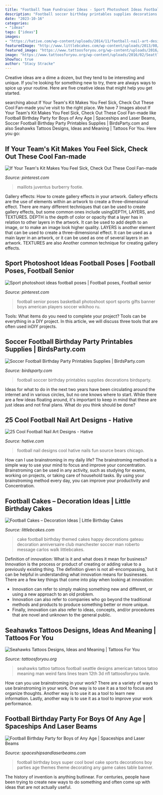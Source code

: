 ```yaml
---
title: "Football Team Fundraiser Ideas - Sport Photoshoot Ideas Football Poses"
description: "Football soccer birthday printables supplies decorations birdsparty"
date: "2023-10-16"
categories:
- "ideas"
tags: ["ideas"]
images:
- "https://hative.com/wp-content/uploads/2014/11/football-nail-art-designs/19-cool-football-nail-art-designs.jpg"
featuredImage: "http://www.littlebcakes.com/wp-content/uploads/2013/08/Football-Cake-Decorations.jpg"
featured_image: "https://www.tattoosforyou.org/wp-content/uploads/2016/02/Seattle-Seahawks-Tattoo.jpg"
image: "https://www.tattoosforyou.org/wp-content/uploads/2016/02/Seattle-Seahawks-Tattoo.jpg"
ShowToc: true
author: "Stacy Stracke"
---
```



Creative ideas are a dime a dozen, but they tend to be interesting and unique. If you're looking for something new to try, there are always ways to spice up your routine. Here are five creative ideas that might help you get started.

	

		
searching about If Your Team&#039;s Kit Makes You Feel Sick, Check Out These Cool Fan-made you've visit to the right place. We have 7 Images about If Your Team&#039;s Kit Makes You Feel Sick, Check Out These Cool Fan-made like Football Birthday Party for Boys of Any Age | Spaceships and Laser Beams, Soccer Football Birthday Party Printables Supplies | BirdsParty.com and also Seahawks Tattoos Designs, Ideas and Meaning | Tattoos For You. Here you go:
		
    
## If Your Team&#039;s Kit Makes You Feel Sick, Check Out These Cool Fan-made

<img loading=lazy src="https://i.pinimg.com/736x/ae/eb/bf/aeebbfd4ac86a89e266a8a02adb78840.jpg" onerror="this.onerror=null;this.src='https://tse2.mm.bing.net/th?id=OIP.aTbm9VQ1dIelV9EpLpD9vAHaHa&amp;pid=15.1';" alt="If Your Team&#039;s Kit Makes You Feel Sick, Check Out These Cool Fan-made">

_Source: pinterest.com_

>maillots juventus burberry footie. 

	

Gallery effects: How to create gallery effects in your artwork.
Gallery effects are the use of elements within an artwork to create a three-dimensional effect. There are many different techniques that can be used to create gallery effects, but some common ones include usingDEPTH, LAYERS, and TEXTURES.
 DEPTH is the depth of color or opacity that a layer has in relation to other layers in the artwork. It can be used to add depth to an image, or to make an image look higher quality. LAYERS is another element that can be used to create a three-dimensional effect. It can be used as a main layer in an artwork, or it can be used as one of several layers in an artwork. TEXTURES are also Another common technique for creating gallery effects.

    
## Sport Photoshoot Ideas Football Poses | Football Poses, Football Senior

<img loading=lazy src="https://i.pinimg.com/736x/15/1f/6b/151f6b33360f78f6b5c789e2d70f0e93.jpg" onerror="this.onerror=null;this.src='https://tse3.mm.bing.net/th?id=OIP.eevLqsTSJwf-aw9Pag3h2AAAAA&amp;pid=15.1';" alt="Sport photoshoot ideas football poses | Football poses, Football senior">

_Source: pinterest.com_

>football senior poses basketball photoshoot sport sports gifts banner boys american players soccer wikihoo ru. 

	

Tools: What items do you need to complete your project?
Tools can be everything in a DIY project. In this article, we will discuss three tools that are often used inDIY projects.

    
## Soccer Football Birthday Party Printables Supplies | BirdsParty.com

<img loading=lazy src="https://cdn.shopify.com/s/files/1/1644/7575/products/shop-soccer-supplies-football-party-printables6_1024x1024.jpg?v=1481203872" onerror="this.onerror=null;this.src='https://tse2.mm.bing.net/th?id=OIP.4RfZvrQ7u-RbOsVxQG0kNgHaKM&amp;pid=15.1';" alt="Soccer Football Birthday Party Printables Supplies | BirdsParty.com">

_Source: birdsparty.com_

>football soccer birthday printables supplies decorations birdsparty. 

	

Ideas for what to do in the next two years have been circulating around the internet and in various circles, but no one knows where to start. While there are a few ideas floating around, it's important to keep in mind that these are just ideas and not final plans. What do you think should be done?

    
## 25 Cool Football Nail Art Designs - Hative

<img loading=lazy src="https://hative.com/wp-content/uploads/2014/11/football-nail-art-designs/19-cool-football-nail-art-designs.jpg" onerror="this.onerror=null;this.src='https://tse2.mm.bing.net/th?id=OIP.DLa1c7Ci-Zep6wDFLHjkEAHaJ4&amp;pid=15.1';" alt="25 Cool Football Nail Art Designs - Hative">

_Source: hative.com_

>football nail designs cool hative nails fun source bears chicago. 

	

How can I use brainstroming in my daily life?
The brainstroming method is a simple way to use your mind to focus and improve your concentration. Brainstroming can be used in any activity, such as studying for exams, working on projects, or taking care of household tasks. By using your brainstroming method every day, you can improve your productivity and Concentration.

    
## Football Cakes – Decoration Ideas | Little Birthday Cakes

<img loading=lazy src="http://www.littlebcakes.com/wp-content/uploads/2013/08/Football-Cake-Decorations.jpg" onerror="this.onerror=null;this.src='https://tse2.mm.bing.net/th?id=OIP.bSVtIX1yyZSGxiCVf7o8hgHaH0&amp;pid=15.1';" alt="Football Cakes – Decoration Ideas | Little Birthday Cakes">

_Source: littlebcakes.com_

>cake football birthday themed cakes happy decorations gateau decoration anniversaire club manchester soccer man roberto message carlos walk littlebcakes. 

	

Definition of innovation: What is it and what does it mean for business?
Innovation is the process or product of creating or adding value to a previously existing thing. The definition given is not all-encompassing, but it can be helpful in understanding what innovation means for businesses. 
There are a few key things that come into play when looking at innovation: 
- Innovation can refer to simply making something new and different, or using a new approach to an old problem. 
- Innovation can also refer to companies who go beyond the traditional methods and products to produce something better or more unique. 
- Finally, innovation can also refer to ideas, concepts, and/or procedures that are novel and unknown to the general public.

    
## Seahawks Tattoos Designs, Ideas And Meaning | Tattoos For You

<img loading=lazy src="https://www.tattoosforyou.org/wp-content/uploads/2016/02/Seattle-Seahawks-Tattoo.jpg" onerror="this.onerror=null;this.src='https://tse2.mm.bing.net/th?id=OIP.ywJN7bRpJi1ufkEl0tso7gHaJ6&amp;pid=15.1';" alt="Seahawks Tattoos Designs, Ideas and Meaning | Tattoos For You">

_Source: tattoosforyou.org_

>seahawks tattoo tattoos football seattle designs american tatoos tatoo meaning man weird fans lines team 12th 3d nfl tattoosforyou tavle. 

	

How can you use brainstroming in your work?
There are a variety of ways to use brainstroming in your work. One way is to use it as a tool to focus and organize thoughts. Another way is to use it as a tool to learn new information. Lastly, another way is to use it as a tool to improve your work performance.

    
## Football Birthday Party For Boys Of Any Age | Spaceships And Laser Beams

<img loading=lazy src="http://spaceshipsandlaserbeams.com/wp-content/uploads/2015/09/football-birthday-party-ideas-for-boys-09.jpg" onerror="this.onerror=null;this.src='https://tse3.mm.bing.net/th?id=OIP.ytXG38kXN8FNAMuKaRwL6wHaLZ&amp;pid=15.1';" alt="Football Birthday Party for Boys of Any Age | Spaceships and Laser Beams">

_Source: spaceshipsandlaserbeams.com_

>football birthday boys super cool bowl cake sports decorations boy parties age themes theme decorating any game cakes table banner. 

	

The history of invention is anything butlinear. For centuries, people have been trying to create new ways to do something and often come up with ideas that are not actually useful.

